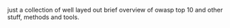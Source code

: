 just a collection of well layed out brief overview of owasp top 10 and other stuff, methods and tools. 
